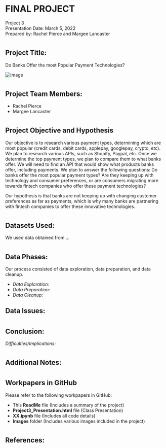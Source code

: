 # **FINAL PROJECT**

Project 3  
Presentation Date: March 5, 2022  
Prepared by: Rachel Pierce and Margee Lancaster 

#

## Project Title:
Do Banks Offer the most Popular Payment Technologies?

![image](./Images/XX.png)

#

## Project Team Members:
- Rachel Pierce
- Margee Lancaster

#

## Project Objective and Hypothesis  
  
Our objective is to research various payment types, determining which are most popular (credit cards, debit cards, applepay,
googlepay, crypto, etc).  We plan to research various APIs, such as Shopify, Paypal, etc.  Once we determine the top payment types,
we plan to compare them to what banks offer.  We will need to find an API that would show what products banks offer, including payments.
We plan to answer the following questions:  Do banks offer the most popular payment types?  Are they keeping up with technology and
consumer preferences, or are consumers migrating more towards fintech companies who offer these payment technologies?  

Our hypothesis is that banks are not keeping up with changing customer preferences as far as payments, which is why many banks are 
partnering with fintech companies to offer these innovative technologies.

#

## Datasets Used:
We used data obtained from ...

#

##  Data Phases:
Our process consisted of data exploration,  data preparation, and data cleanup. 
  
- *Data Exploration:* 
- *Data Preparation:* 
- *Data Cleanup:*   

Data Issues: 
-

#

## Conclusion:

*Difficulties/Implications:*  

#


## Additional Notes:

#

## Workpapers in GitHub
Please refer to the following workpapers in GitHub:
- This **ReadMe** file (Includes a summary of the project)
- **Project3_Presentation.html** file (Class Presentation)
- **XX.ipynb** file (Includes all code details)
- **Images** folder (Includes various images included in the project)
#

## References:


#

